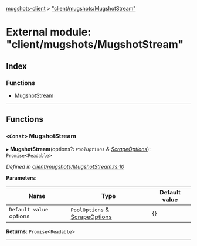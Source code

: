 [mugshots-client](../README.md) > ["client/mugshots/MugshotStream"](../modules/_client_mugshots_mugshotstream_.md)

# External module: "client/mugshots/MugshotStream"

## Index

### Functions

* [MugshotStream](_client_mugshots_mugshotstream_.md#mugshotstream)

---

## Functions

<a id="mugshotstream"></a>

### `<Const>` MugshotStream

▸ **MugshotStream**(options?: *`PoolOptions` & [ScrapeOptions](../interfaces/_client_mugshots_scrapemugshots_.scrapeoptions.md)*): `Promise`<`Readable`>

*Defined in [client/mugshots/MugshotStream.ts:10](https://github.com/agaricide/mugshots-client/blob/63bcee9/src/client/mugshots/MugshotStream.ts#L10)*

**Parameters:**

| Name | Type | Default value |
| ------ | ------ | ------ |
| `Default value` options | `PoolOptions` & [ScrapeOptions](../interfaces/_client_mugshots_scrapemugshots_.scrapeoptions.md) |  {} |

**Returns:** `Promise`<`Readable`>

___

